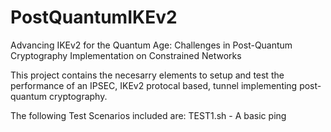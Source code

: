 # PostQuantumIKEv2
Advancing IKEv2 for the Quantum Age: Challenges in Post-Quantum Cryptography Implementation on Constrained Networks

This project contains the necesarry elements to setup and test the performance of an IPSEC, IKEv2 protocal based, tunnel implementing post-quantum cryptography. 

The following Test Scenarios included are: 
TEST1.sh - A basic ping

